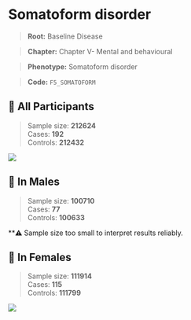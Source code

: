 # Somatoform disorder

> **Root:** Baseline Disease  

> **Chapter:** Chapter V- Mental and behavioural  

> **Phenotype:** Somatoform disorder  

> **Code:** `F5_SOMATOFORM`

## 🧪 All Participants  
> Sample size: **212624**  
> Cases: **192**  
> Controls: **212432**
<img src="/Disease/Figures/ALL/Incidence/F5_SOMATOFORM.png"/>
<CsvTable src="/Disease/Data/ALL/Incidence/COX_F5_SOMATOFORM.csv" label="🔍 View full results" />

## 👨 In Males  
> Sample size: **100710**  
> Cases: **77**  
> Controls: **100633**

**⚠️ Sample size too small to interpret results reliably.


## 👩 In Females  
> Sample size: **111914**  
> Cases: **115**  
> Controls: **111799**
<img src="/Disease/Figures/Female/Incidence/F5_SOMATOFORM.png"/>
<CsvTable src="/Disease/Data/Female/Incidence/COX_F5_SOMATOFORM.csv" label="🔍 View full results" />
